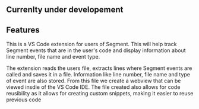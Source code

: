 ## Currenlty under developement

## Features

This is a VS Code extension for users of Segment. This will help track Segment events that are in the user's code and display information about line number, file name and event type.

The extension reads the users file, extracts lines where Segment events are called and saves it in a file. Information like line number, file name and type of event are also stored. From this file we create a webview that can be viewed insdie of the VS Code IDE. The file created also allows for code reusibility as it allows for creating custom snippets, making it easier to reuse previous code
